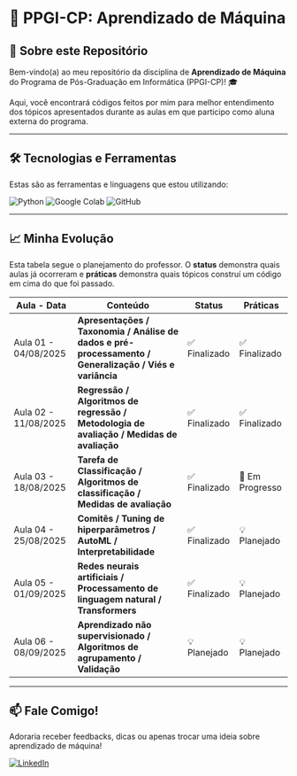 # 🚀 PPGI-CP: Aprendizado de Máquina

## 📖 Sobre este Repositório

Bem-vindo(a) ao meu repositório da disciplina de **Aprendizado de Máquina** do Programa de Pós-Graduação em Informática (PPGI-CP)! 🎓

Aqui, você encontrará códigos feitos por mim para melhor entendimento dos tópicos apresentados durante as aulas em que participo como aluna externa do programa.

---

## 🛠️ Tecnologias e Ferramentas

Estas são as ferramentas e linguagens que estou utilizando:

![Python](https://img.shields.io/badge/python-3670A0?style=for-the-badge&logo=python&logoColor=ffdd54)
![Google Colab](https://img.shields.io/badge/google_colab-F9AB00?style=for-the-badge&logo=google-colab&logoColor=white)
![GitHub](https://img.shields.io/badge/GitHub-181717?style=for-the-badge&logo=github&logoColor=white)

---

## 📈 Minha Evolução

Esta tabela segue o planejamento do professor. O **status** demonstra quais aulas já ocorreram e **práticas** demonstra quais tópicos construí um código em cima do que foi passado.

| Aula - Data                | Conteúdo             | Status                                             | Práticas        |
| ------------------------------- | ----------------------- | --------------------------------------------------------- | ------------- |
| Aula 01 - 04/08/2025 | **Apresentações / Taxonomia / Análise de dados e pré-processamento / Generalização / Viés e variância** | ✅ Finalizado | ✅ Finalizado |
| Aula 02 - 11/08/2025 | **Regressão / Algoritmos de regressão / Metodologia de avaliação / Medidas de avaliação** | ✅ Finalizado | ✅ Finalizado |
| Aula 03 - 18/08/2025 | **Tarefa de Classificação / Algoritmos de classificação / Medidas de avaliação** | ✅ Finalizado | 🔄 Em Progresso |
| Aula 04 - 25/08/2025 | **Comitês / Tuning de hiperparâmetros / AutoML / Interpretabilidade** | ✅ Finalizado | 💡 Planejado |
| Aula 05 - 01/09/2025 | **Redes neurais artificiais / Processamento de linguagem natural / Transformers** | ✅ Finalizado | 💡 Planejado |
| Aula 06 - 08/09/2025 | **Aprendizado não supervisionado / Algoritmos de agrupamento / Validação** | 💡 Planejado | 💡 Planejado |

---

## 📫 Fale Comigo!

Adoraria receber feedbacks, dicas ou apenas trocar uma ideia sobre aprendizado de máquina!

[![LinkedIn](https://img.shields.io/badge/LinkedIn-0A66C2?style=for-the-badge&logo=linkedin&logoColor=white)]([https://www.linkedin.com/in/seu-linkedin/](https://www.linkedin.com/in/lais-borges-591652375/))

